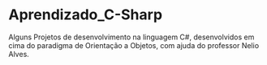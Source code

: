 # Aprendizado_C-Sharp
Alguns Projetos de desenvolvimento na linguagem C#, desenvolvidos em cima do paradigma de Orientação a Objetos, com ajuda do professor Nelio Alves. 
